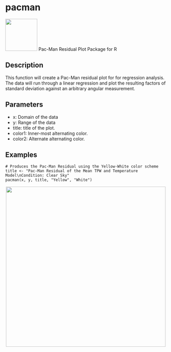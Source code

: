 # pacman
<img src='https://upload.wikimedia.org/wikipedia/commons/thumb/4/49/Pacman.svg/972px-Pacman.svg.png' width='100'/>
Pac-Man Residual Plot Package for R

## Description
This function will create a Pac-Man residual plot for for regression analysis. The data will run through a linear regression and plot the resulting factors of standard deviation against an arbitrary angular measurement.
## Parameters
- x: Domain of the data
- y: Range of the data
- title: title of the plot.
- color1: Inner-most alternating color.
- color2: Alternate alternating color.

## Examples
```
# Produces the Pac-Man Residual using the Yellow-White color scheme
title <- "Pac-Man Residual of the Mean TPW and Temperature Model\nCondition: Clear Sky"
pacman(x, y, title, "Yellow", "White")
```
<img src="https://i.ibb.co/3zdfCbr/analytics-7-20-2020-6.png" width='500' style='display: block; margin-left: auto; margin-right: auto;'/>
